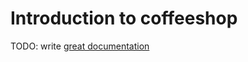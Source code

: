 # Introduction to coffeeshop

TODO: write [great documentation](http://jacobian.org/writing/what-to-write/)
